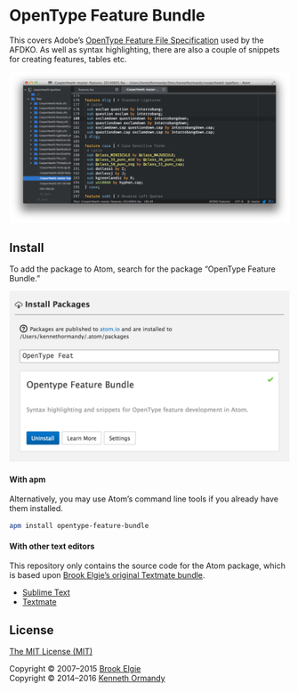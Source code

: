 # OpenType Feature Bundle

This covers Adobe’s [OpenType Feature File Specification](http://partners.adobe.com/public/developer/opentype/afdko/topic_feature_file_syntax.html) used by the AFDKO. As well as syntax highlighting, there are also a couple of snippets for creating features, tables etc.

![An example of Atom using the Flatland theme and OpenType feature bunle.](https://raw.githubusercontent.com/kennethormandy/opentype-feature-bundle/master/assets/preview-2.png)

## Install

To add the package to Atom, search for the package “OpenType Feature Bundle.”

[![A screenshot showing where to search for the OpenType Feature Bundle in Atom.](https://raw.githubusercontent.com/kennethormandy/opentype-feature-bundle/master/assets/preview-1.png)](http://github.com/kennethormandy/opentype-feature-bundle)

#### With apm

Alternatively, you may use Atom’s command line tools if you already have them installed.

```sh
apm install opentype-feature-bundle
```

#### With other text editors

This repository only contains the source code for the Atom package, which is based upon [Brook Elgie’s original Textmate bundle](https://github.com/brew/opentype-feature-bundle).

- [Sublime Text](https://github.com/brew/opentype-feature-bundle#sublime-text-with-package-control)
- [Textmate](https://github.com/brew/opentype-feature-bundle#textmate-using-git)

## License

[The MIT License (MIT)](LICENSE.md)

Copyright © 2007–2015 [Brook Elgie](http://brookelgie.com)<br/>
Copyright © 2014–2016 [Kenneth Ormandy](http://kennethormandy.com)
